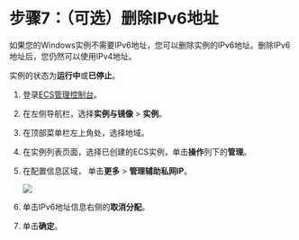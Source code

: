 # 步骤7：（可选）删除IPv6地址

如果您的Windows实例不需要IPv6地址，您可以删除实例的IPv6地址。删除IPv6地址后，您仍然可以使用IPv4地址。

实例的状态为**运行中**或**已停止**。

1.  登录[ECS管理控制台](https://ecs.console.aliyun.com)。

2.  在左侧导航栏，选择**实例与镜像** \> **实例**。

3.  在顶部菜单栏左上角处，选择地域。

4.  在实例列表页面，选择已创建的ECS实例，单击**操作**列下的**管理**。

5.  在配置信息区域， 单击**更多** \> **管理辅助私网IP**。

    ![](https://static-aliyun-doc.oss-accelerate.aliyuncs.com/assets/img/zh-CN/1086649951/p33573.png)

6.  单击IPv6地址信息右侧的**取消分配**。

7.  单击**确定**。



